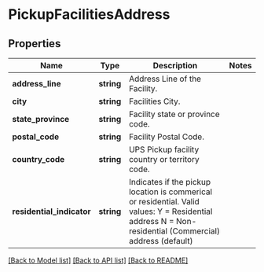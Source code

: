 # PickupFacilitiesAddress

## Properties
Name | Type | Description | Notes
------------ | ------------- | ------------- | -------------
**address_line** | **string** | Address Line of the Facility. | 
**city** | **string** | Facilities City. | 
**state_province** | **string** | Facility state or province code. | 
**postal_code** | **string** | Facility Postal Code. | 
**country_code** | **string** | UPS Pickup facility country or territory code. | 
**residential_indicator** | **string** | Indicates if the pickup location is commerical or residential. Valid values: Y &#x3D; Residential address N &#x3D; Non-residential (Commercial) address (default) | 

[[Back to Model list]](../../README.md#documentation-for-models) [[Back to API list]](../../README.md#documentation-for-api-endpoints) [[Back to README]](../../README.md)

